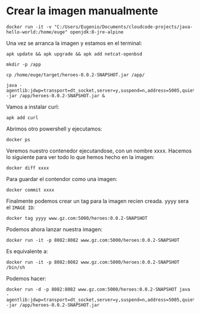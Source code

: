 # Crear la imagen manualmente
```
docker run -it -v "C:/Users/Eugenio/Documents/cloudcode-projects/java-hello-world:/home/euge" openjdk:8-jre-alpine
```
Una vez se arranca la imagen y estamos en el terminal:  
```
apk update && apk upgrade && apk add netcat-openbsd

mkdir -p /app 

cp /home/euge/target/heroes-0.0.2-SNAPSHOT.jar /app/ 

java -agentlib:jdwp=transport=dt_socket,server=y,suspend=n,address=5005,quiet=y -jar /app/heroes-0.0.2-SNAPSHOT.jar &

```
Vamos a instalar curl:  
```
apk add curl
```
Abrimos otro powershell y ejecutamos:  
```
docker ps
```
Veremos nuestro contenedor ejecutandose, con un nombre xxxx. Hacemos lo siguiente para ver todo lo que hemos hecho en la imagen:  
```
docker diff xxxx
```
Para guardar el contendor como una imagen:
```
docker commit xxxx
```
Finalmente podemos crear un tag para la imagen recien creada. yyyy sera el `IMAGE ID`:
```
docker tag yyyy www.gz.com:5000/heroes:0.0.2-SNAPSHOT
```
Podemos ahora lanzar nuestra imagen:  
```
docker run -it -p 8082:8082 www.gz.com:5000/heroes:0.0.2-SNAPSHOT
```
Es equivalente a:  
```
docker run -it -p 8082:8082 www.gz.com:5000/heroes:0.0.2-SNAPSHOT /bin/sh
```
Podemos hacer:  
```
docker run -d -p 8082:8082 www.gz.com:5000/heroes:0.0.2-SNAPSHOT java -agentlib:jdwp=transport=dt_socket,server=y,suspend=n,address=5005,quiet=y -jar /app/heroes-0.0.2-SNAPSHOT.jar
```